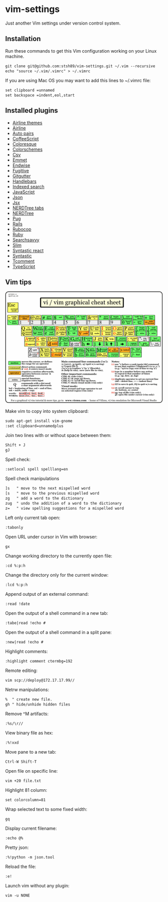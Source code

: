 # vim-settings
Just another Vim settings under version control system.

## Installation
Run these commands to get this Vim configuration working on your Linux machine.

    git clone git@github.com:stsh89/vim-settings.git ~/.vim --recursive
    echo "source ~/.vim/.vimrc" > ~/.vimrc

If you are using Mac OS you may want to add this lines to ~/.vimrc file:

    set clipboard =unnamed
    set backspace =indent,eol,start

## Installed plugins
  * [Airline themes](https://github.com/vim-airline/vim-airline-themes/tree/5bfa07ae06cbf3e73a137c2953e9877167e5986b)
  * [Airline](https://github.com/vim-airline/vim-airline/tree/53c8aa4fd67d4c0c06ea3f58134fdbc92672f737)
  * [Auto pairs](https://github.com/jiangmiao/auto-pairs/tree/84518168107c34fb540ee4f8cde743ceaf682bae)
  * [CoffeeScript](https://github.com/kchmck/vim-coffee-script/tree/b91dbe92ad794a85a03b089f384fa324ff4e0c3d)
  * [Coloresque](https://github.com/gko/vim-coloresque/tree/0c21b1469993e610600e88e734ffe90b9c10a514)
  * [Colorschemes](https://github.com/flazz/vim-colorschemes/tree/b8dff40f69f1873effbed97c759a8452ecb240ed)
  * [Csv](https://github.com/chrisbra/csv.vim/tree/c2b5a86b0b3105aec0800e146983041d52589595)
  * [Emmet](https://github.com/mattn/emmet-vim/tree/44906fb16eb276622f1b8dbb3ab3062310a5b34c)
  * [Endwise](https://github.com/tpope/vim-endwise/tree/0067ceda37725d01b7bd5bf249d63b1b5d4e2ab4)
  * [Fugitive](https://github.com/tpope/vim-fugitive/tree/b754bc2031f21a532c083dd0d072ba373bbe3a37)
  * [Gitgutter](https://github.com/airblade/vim-gitgutter/tree/1742a8f568df549f4daeda90174b54d0c371501f)
  * [Handlebars](https://github.com/nono/vim-handlebars/tree/1eeeff8ade7b5008e7a213cc7eb9c7e1bed52bef)
  * [Indexed search](https://github.com/henrik/vim-indexed-search/tree/1d93f47eb4635a09f8b16e317ad65c98af2ee2cc)
  * [JavaScript](https://github.com/pangloss/vim-javascript/tree/5e024dc2e5b2d7e2a8b4d6446a0ed14352c2fa06)
  * [Json](https://github.com/elzr/vim-json/tree/f5e3181d0b33a9c51377bb7ea8492feddca8b503)
  * [Jsx](https://github.com/mxw/vim-jsx/tree/eb656ed96435ccf985668ebd7bb6ceb34b736213)
  * [NERDTree tabs](https://github.com/jistr/vim-nerdtree-tabs/tree/5a91230193fea7f9c8d792cb5c635998d868337d)
  * [NERDTree](https://github.com/scrooloose/nerdtree/tree/eee431dbd44111c858c6d33ffd366cae1f17f8b3)
  * [Pug](https://github.com/digitaltoad/vim-pug/tree/cc1bddc890f4856aa0511fdfd7c55d2e66f688b5)
  * [Rails](https://github.com/tpope/vim-rails/tree/09ffc844ef959ffe133d0994641ade192531007e)
  * [Rubocop](https://github.com/ngmy/vim-rubocop/tree/1c57918086d22cc9db829125f6b78226feae86a3)
  * [Ruby](https://github.com/vim-ruby/vim-ruby/tree/e865f7cacf05908668ed07be2db553f4fb4d56fd)
  * [Searchsavvy](https://github.com/idbrii/vim-searchsavvy/tree/706839044e326c0910f05543fabd3530a99ca9e4)
  * [Slim](https://github.com/slim-template/vim-slim/tree/df26386b46b455f0c837c3ba30d1771204f209ca)
  * [Syntastic react](https://github.com/jaxbot/syntastic-react/tree/b5048cacd21cda76bd595447a84d80679f51464b)
  * [Syntastic](https://github.com/vim-syntastic/syntastic/tree/dfb263775bbf1d43350591b84bc53c925dcb7430)
  * [Tcomment](https://github.com/tomtom/tcomment_vim/tree/a30434a3d2c7c74e2708a3bc800c5c14c1e6625e)
  * [TypeScript](https://github.com/leafgarland/typescript-vim/tree/7e25a901af7cd993498cc9ecfc833ca2ac21db7a)


## Vim tips

![vim cheat sheet](vi-vim-cheat-sheet.gif)

Make vim to copy into system clipboard:

    sudo apt-get install vim-gnome
    :set clipboard=unnamedplus

Join two lines with or without space between them:

    Shift + J
    gJ

Spell check:

    :setlocal spell spelllang=en

Spell check manipulations

    ]s   " move to the next mispelled word
    [s   " move to the previous mispelled word
    zg   " add a word to the dictionary
    zug  " undo the addition of a word to the dictionary
    z=   " view spelling suggestions for a mispelled word

Left only current tab open:

    :tabonly

Open URL under cursor in Vim with browser:

    gx

Change working directory to the currently open file:

    :cd %:p:h

Change the directory only for the current window:

    :lcd %:p:h

Append output of an external command:

    :read !date

Open the output of a shell command in a new tab:

    :tabe|read !echo #

Open the output of a shell command in a split pane:

    :new|read !echo #

Highlight comments:

    :highlight comment ctermbg=192

Remote editing:

    vim scp://deploy@172.17.17.99//

Netrw manipulations:

    %  " create new file.
    gh " hide/unhide hidden files

Remove ^M artifacts:

    :%s/\r//

View binary file as hex:

    :%!xxd

Move pane to a new tab:

    Ctrl-W Shift-T

Open file on specific line:

    vim +20 file.txt

Highlight 81 column:

    set colorcolumn=81

Wrap selected text to some fixed width:

    gq

Display current filename:

    :echo @%

Pretty json:

    :%!python -m json.tool

Reload the file:

    :e!

Launch vim without any plugin:

    vim -u NONE
